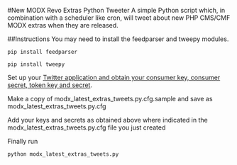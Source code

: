 #New MODX Revo Extras Python Tweeter
A simple Python script which, in combination with a scheduler like cron, will tweet about new PHP CMS/CMF MODX extras when they are released.

##Instructions
You may need to install the feedparser and tweepy modules.

```
pip install feedparser
```

```
pip install tweepy
```

Set up your [Twitter application and obtain your consumer key, consumer secret, token key and secret](https://dev.twitter.com).

Make a copy of modx_latest_extras_tweets.py.cfg.sample and save as modx_latest_extras_tweets.py.cfg

Add your keys and secrets as obtained above where indicated in the modx_latest_extras_tweets.py.cfg file you just created

Finally run 

```
python modx_latest_extras_tweets.py
```
